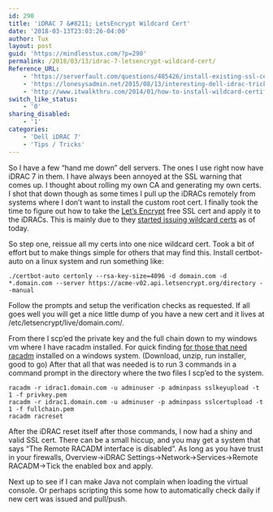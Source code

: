 ```yaml
---
id: 290
title: 'iDRAC 7 &#8211; LetsEncrypt Wildcard Cert'
date: '2018-03-13T23:03:26-04:00'
author: Tux
layout: post
guid: 'https://mindlesstux.com/?p=290'
permalink: /2018/03/13/idrac-7-letsencrypt-wildcard-cert/
Reference_URL:
    - 'https://serverfault.com/questions/485426/install-existing-ssl-certificate-on-dell-idrac7'
    - 'https://lonesysadmin.net/2015/08/13/interesting-dell-idrac-tricks/'
    - 'http://www.itwalkthru.com/2014/01/how-to-install-wildcard-certificate-on.html'
switch_like_status:
    - '0'
sharing_disabled:
    - '1'
categories:
    - 'Dell iDRAC 7'
    - 'Tips / Tricks'
---
```


So I have a few “hand me down” dell servers. The ones I use right now have iDRAC 7 in them. I have always been annoyed at the SSL warning that comes up. I thought about rolling my own CA and generating my own certs. I shot that down though as some times I pull up the iDRACs remotely from systems where I don’t want to install the custom root cert. I finally took the time to figure out how to take the [Let’s Encrypt](https://letsencrypt.org/) free SSL cert and apply it to the iDRACs. This is mainly due to they [started issuing wildcard certs](https://community.letsencrypt.org/t/acme-v2-and-wildcard-certificate-support-is-live/55579) as of today.

So step one, reissue all my certs into one nice wildcard cert. Took a bit of effort but to make things simple for others that may find this. Install certbot-auto on a linux system and run something like:

```
./certbot-auto certonly --rsa-key-size=4096 -d domain.com -d *.domain.com --server https://acme-v02.api.letsencrypt.org/directory --manual
```

Follow the prompts and setup the verification checks as requested. If all goes well you will get a nice little dump of you have a new cert and it lives at /etc/letsencrypt/live/domain.com/.

From there I scp’ed the private key and the full chain down to my windows vm where I have racadm installed. For quick finding [for those that need racadm](http://www.dell.com/support/search/us/en/19#q=racadm&sort=relevancy&f:typeFacet=[Drivers]&f:langFacet=[en]) installed on a windows system. (Download, unzip, run installer, good to go) After that all that was needed is to run 3 commands in a command prompt in the directory where the two files I scp’ed to the system.

```
racadm -r idrac1.domain.com -u adminuser -p adminpass sslkeyupload -t 1 -f privkey.pem
racadm -r idrac1.domain.com -u adminuser -p adminpass sslcertupload -t 1 -f fullchain.pem
racadm racreset
```

After the iDRAC reset itself after those commands, I now had a shiny and valid SSL cert. There can be a small hiccup, and you may get a system that says “The Remote RACADM interface is disabled”. As long as you have trust in your firewalls, Overview-&gt;iDRAC Settings-&gt;Network-&gt;Services-&gt;Remote RACADM-&gt;Tick the enabled box and apply.

Next up to see if I can make Java not complain when loading the virtual console. Or perhaps scripting this some how to automatically check daily if new cert was issued and pull/push.